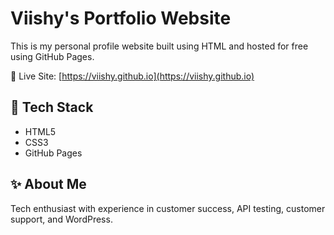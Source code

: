 # Viishy's Portfolio Website

This is my personal profile website built using HTML and hosted for free using GitHub Pages.

🔗 Live Site: [https://viishy.github.io](https://viishy.github.io)

## 🔧 Tech Stack
- HTML5
- CSS3
- GitHub Pages

## ✨ About Me
Tech enthusiast with experience in customer success, API testing, customer support, and WordPress.
